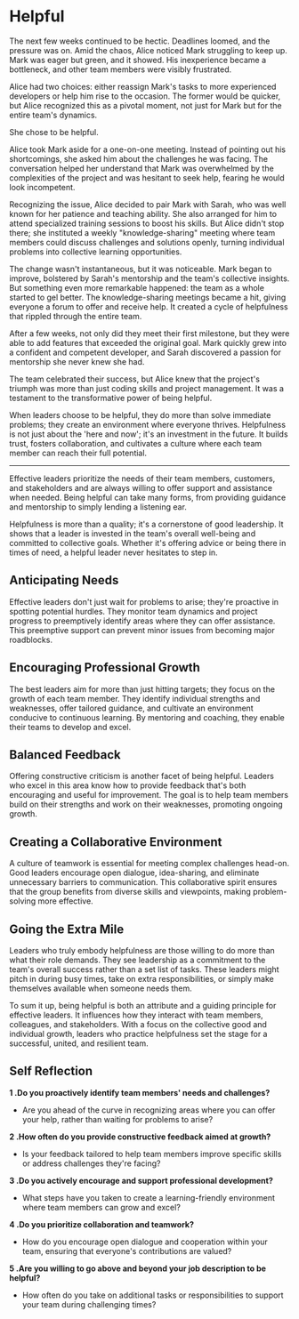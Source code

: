 # Helpful

The next few weeks continued to be hectic. Deadlines loomed, and the pressure was on. Amid the chaos, Alice noticed Mark struggling to keep up. Mark was eager but green, and it showed. His inexperience became a bottleneck, and other team members were visibly frustrated.

Alice had two choices: either reassign Mark's tasks to more experienced developers or help him rise to the occasion. The former would be quicker, but Alice recognized this as a pivotal moment, not just for Mark but for the entire team's dynamics.

She chose to be helpful.

Alice took Mark aside for a one-on-one meeting. Instead of pointing out his shortcomings, she asked him about the challenges he was facing. The conversation helped her understand that Mark was overwhelmed by the complexities of the project and was hesitant to seek help, fearing he would look incompetent.

Recognizing the issue, Alice decided to pair Mark with Sarah, who was well known for her patience and teaching ability. She also arranged for him to attend specialized training sessions to boost his skills. But Alice didn't stop there; she instituted a weekly "knowledge-sharing" meeting where team members could discuss challenges and solutions openly, turning individual problems into collective learning opportunities.

The change wasn't instantaneous, but it was noticeable. Mark began to improve, bolstered by Sarah's mentorship and the team's collective insights. But something even more remarkable happened: the team as a whole started to gel better. The knowledge-sharing meetings became a hit, giving everyone a forum to offer and receive help. It created a cycle of helpfulness that rippled through the entire team.

After a few weeks, not only did they meet their first milestone, but they were able to add features that exceeded the original goal. Mark quickly grew into a confident and competent developer, and Sarah discovered a passion for mentorship she never knew she had.

The team celebrated their success, but Alice knew that the project's triumph was more than just coding skills and project management. It was a testament to the transformative power of being helpful.

When leaders choose to be helpful, they do more than solve immediate problems; they create an environment where everyone thrives. Helpfulness is not just about the 'here and now'; it's an investment in the future. It builds trust, fosters collaboration, and cultivates a culture where each team member can reach their full potential.

---

Effective leaders prioritize the needs of their team members, customers, and stakeholders and are always willing to offer support and assistance when needed. Being helpful can take many forms, from providing guidance and mentorship to simply lending a listening ear.

Helpfulness is more than a quality; it's a cornerstone of good leadership. It shows that a leader is invested in the team's overall well-being and committed to collective goals. Whether it's offering advice or being there in times of need, a helpful leader never hesitates to step in.

## Anticipating Needs

Effective leaders don't just wait for problems to arise; they're proactive in spotting potential hurdles. They monitor team dynamics and project progress to preemptively identify areas where they can offer assistance. This preemptive support can prevent minor issues from becoming major roadblocks.

## Encouraging Professional Growth

The best leaders aim for more than just hitting targets; they focus on the growth of each team member. They identify individual strengths and weaknesses, offer tailored guidance, and cultivate an environment conducive to continuous learning. By mentoring and coaching, they enable their teams to develop and excel.

## Balanced Feedback

Offering constructive criticism is another facet of being helpful. Leaders who excel in this area know how to provide feedback that's both encouraging and useful for improvement. The goal is to help team members build on their strengths and work on their weaknesses, promoting ongoing growth.

## Creating a Collaborative Environment

A culture of teamwork is essential for meeting complex challenges head-on. Good leaders encourage open dialogue, idea-sharing, and eliminate unnecessary barriers to communication. This collaborative spirit ensures that the group benefits from diverse skills and viewpoints, making problem-solving more effective.

## Going the Extra Mile

Leaders who truly embody helpfulness are those willing to do more than what their role demands. They see leadership as a commitment to the team's overall success rather than a set list of tasks. These leaders might pitch in during busy times, take on extra responsibilities, or simply make themselves available when someone needs them.

To sum it up, being helpful is both an attribute and a guiding principle for effective leaders. It influences how they interact with team members, colleagues, and stakeholders. With a focus on the collective good and individual growth, leaders who practice helpfulness set the stage for a successful, united, and resilient team.

## Self Reflection

**1 .Do you proactively identify team members' needs and challenges?**

- Are you ahead of the curve in recognizing areas where you can offer your help, rather than waiting for problems to arise?

**2 .How often do you provide constructive feedback aimed at growth?**

- Is your feedback tailored to help team members improve specific skills or address challenges they're facing?

**3 .Do you actively encourage and support professional development?**

- What steps have you taken to create a learning-friendly environment where team members can grow and excel?

**4 .Do you prioritize collaboration and teamwork?**

- How do you encourage open dialogue and cooperation within your team, ensuring that everyone's contributions are valued?

**5 .Are you willing to go above and beyond your job description to be helpful?**

- How often do you take on additional tasks or responsibilities to support your team during challenging times?
